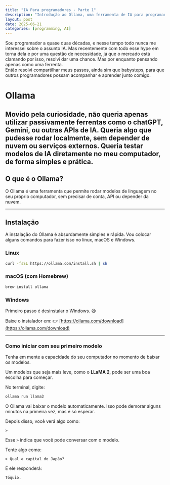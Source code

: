 ```yaml
---
title: "IA Para programadores - Parte 1"
description: "Introdução ao Ollama, uma ferramenta de IA para programadores."
layout: post
date: 2025-06-21
categories: [programming, AI]
---
```


Sou programador a quase duas décadas, e nesse tempo todo nunca me interessei
sobre o assunto IA. Mas recentemente com todo esse hype em torna dela e por uma questão de necessidade, 
já que o mercado está clamando por isso, resolvi dar uma chance. 
Mas por enquanto pensando apenas como uma ferrenta.  
Então resolvi compartilhar meus passos, ainda sim que babysteps, para que outros programadores possam 
acompanhar e aprender junto comigo.


# Ollama

Movido pela curiosidade, não queria apenas utilizar passivamente ferrentas como o chatGPT, Gemini, ou outras APIs de IA. 
Queria algo que pudesse rodar localmente, sem depender de nuvem ou serviços externos. Queria testar modelos de IA diretamente 
no meu computador, de forma simples e prática.
---

## O que é o Ollama?

O Ollama é uma ferramenta que permite rodar modelos de linguagem no seu próprio 
computador, sem precisar de conta, API ou depender da nuvem.

---

## Instalação

A instalação do Ollama é absurdamente simples e rápida. Vou colocar alguns 
comandos para fazer isso no linux, macOS e Windows.

### Linux

```bash
curl -fsSL https://ollama.com/install.sh | sh
```

### macOS (com Homebrew)

```bash
brew install ollama
```

### Windows
Primeiro passo é desinstalar o Windows. 😆

Baixe o instalador em:
👉 [https://ollama.com/download](https://ollama.com/download)

---

### Como iniciar com seu primeiro modelo

Tenha em mente a capacidade do seu computador no momento de baixar os modelos.  

Um modelos que seja mais leve, como o **LLaMA 2**, pode ser uma boa escolha para começar.


No terminal, digite:

```bash
ollama run llama3
```

O Ollama vai baixar o modelo automaticamente. Isso pode demorar alguns minutos na primeira vez, mas é só esperar.

Depois disso, você verá algo como:

```
>
```

Esse `>` indica que você pode conversar com o modelo.

Tente algo como:

```
> Qual a capital do Japão?
```

E ele responderá:

```
Tóquio.
```
